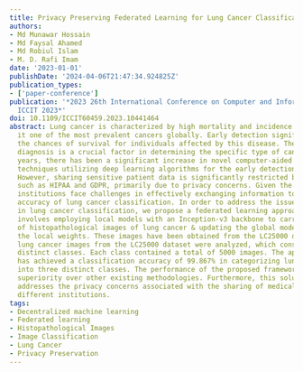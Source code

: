 ```yaml
---
title: Privacy Preserving Federated Learning for Lung Cancer Classification
authors:
- Md Munawar Hossain
- Md Faysal Ahamed
- Md Robiul Islam
- M. D. Rafi Imam
date: '2023-01-01'
publishDate: '2024-04-06T21:47:34.924825Z'
publication_types:
- ['paper-conference']
publication: '*2023 26th International Conference on Computer and Information Technology,
  ICCIT 2023*'
doi: 10.1109/ICCIT60459.2023.10441464
abstract: Lung cancer is characterized by high mortality and incidence rates, making
  it one of the most prevalent cancers globally. Early detection significantly improves
  the chances of survival for individuals affected by this disease. The histopathological
  diagnosis is a crucial factor in determining the specific type of cancer. In recent
  years, there has been a significant increase in novel computer-aided diagnostic
  techniques utilizing deep learning algorithms for the early detection of lung cancer.
  However, sharing sensitive patient data is significantly restricted by regulations
  such as HIPAA and GDPR, primarily due to privacy concerns. Given the current constraints,
  institutions face challenges in effectively exchanging information to enhance the
  accuracy of lung cancer classification. In order to address the issue of privacy
  in lung cancer classification, we propose a federated learning approach. This methodology
  involves employing local models with an Inception-v3 backbone to carry out the classification
  of histopathological images of lung cancer & updating the global model based on
  the local weights. These images have been obtained from the LC25000 dataset. The
  lung cancer images from the LC25000 dataset were analyzed, which consisted of three
  distinct classes. Each class contained a total of 5000 images. The applied model
  has achieved a classification accuracy of 99.867% in categorizing lung cancer images
  into three distinct classes. The performance of the proposed framework has demonstrated
  superiority over other existing methodologies. Furthermore, this solution effectively
  addresses the privacy concerns associated with the sharing of medical data among
  different institutions.
tags:
- Decentralized machine learning
- Federated learning
- Histopathological Images
- Image Classification
- Lung Cancer
- Privacy Preservation
---
```

